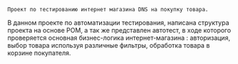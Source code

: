     Проект по тестированию интернет магазина DNS на покупку товара.

В данном проекте по автоматизации тестирования, написана структура проекта на основе POM, а так же представлен автотест, в ходе которого проверяется основная бизнес-логика интернет-магазина : авторизация, выбор товара используя различные фильтры, обработка товара в корзине покупателя. 